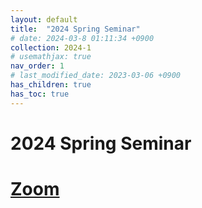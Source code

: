 ```yaml
---
layout: default
title:  "2024 Spring Seminar"
# date: 2024-03-8 01:11:34 +0900
collection: 2024-1
# usemathjax: true
nav_order: 1
# last_modified_date: 2023-03-06 +0900
has_children: true
has_toc: true
---
```

# 2024 Spring Seminar

# [Zoom] 
<!-- 
회의 ID: 857 5716 5329
암호: MIMIC -->


[Zoom]: https://us02web.zoom.us/j/85435618499?pwd=Kys0aEVCQlJEQXY5R2ZLMERHRmdSZz09